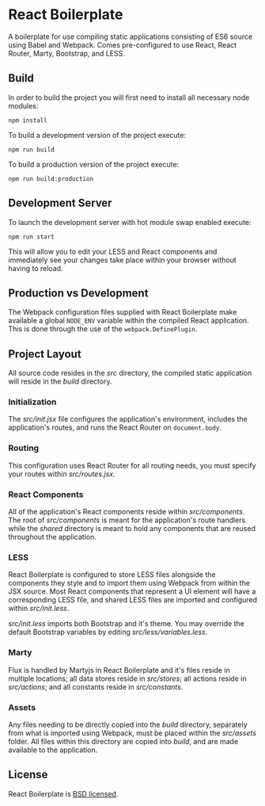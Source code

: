 # React Boilerplate

A boilerplate for use compiling static applications consisting of ES6 source
using Babel and Webpack. Comes pre-configured to use React, React Router, Marty,
Bootstrap, and LESS.

## Build

In order to build the project you will first need to install all necessary node
modules:

```
npm install
```

To build a development version of the project execute:

```
npm run build
```

To build a production version of the project execute:

```
npm run build:production
```

## Development Server

To launch the development server with hot module swap enabled execute:

```
npm run start
```

This will allow you to edit your LESS and React components and immediately see
your changes take place within your browser without having to reload.

## Production vs Development

The Webpack configuration files supplied with React Boilerplate make available
a global `NODE_ENV` variable within the compiled React application. This is done
through the use of the `webpack.DefinePlugin`.

## Project Layout

All source code resides in the *src* directory, the compiled static application
will reside in the *build* directory.

### Initialization

The *src/init.jsx* file configures the application's environment, includes the
application's routes, and runs the React Router on `document.body`.

### Routing

This configuration uses React Router for all routing needs, you must specify
your routes within *src/routes.jsx*.

### React Components

All of the application's React components reside within *src/components*. The
root of *src/components* is meant for the application's route handlers while the
*shared* directory is meant to hold any components that are reused throughout
the application.

### LESS

React Boilerplate is configured to store LESS files alongside the components
they style and to import them using Webpack from within the JSX source. Most
React components that represent a UI element will have a corresponding LESS
file, and shared LESS files are imported and configured within *src/init.less*.

*src/init.less* imports both Bootstrap and it's theme. You may override the
default Bootstrap variables by editing *src/less/variables.less*.

### Marty

Flux is handled by Martyjs in React Boilerplate and it's files reside in
multiple locations; all data stores reside in *src/stores*; all actions reside
in *src/actions*; and all constants reside in *src/constants*.

### Assets

Any files needing to be directly copied into the *build* directory, separately
from what is imported using Webpack, must be placed within the *src/assets*
folder. All files within this directory are copied into *build*, and are made
available to the application.

## License

React Boilerplate is [BSD licensed](./LICENSE).